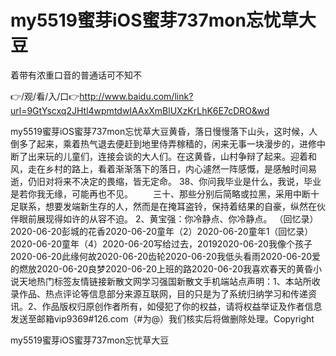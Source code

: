 # my5519蜜芽iOS蜜芽737mon忘忧草大豆
着带有浓重口音的普通话可不知不

👉/观/看/入/口👉http://www.baidu.com/link?url=9GtYscxq2JHtl4wpmtdwIAAxXmBlUXzKrLhK6E7cDRO&wd

my5519蜜芽iOS蜜芽737mon忘忧草大豆黄昏，落日慢慢落下山头，这时候，人倒多了起来，乘着热气退去便赶到地里侍弄稼穑的，闲来无事一块漫步的，进修中断了出来玩的儿童们，连接会谈的大人们。在这黄昏，山村争辩了起来。迎着和风，走在乡村的路上，看着渐渐落下的落日，内心遽然一阵感慨，是感触时间易逝，仍旧对将来不决定的畏缩，皆无定命。
	38、你问我毕业是什么，我说，毕业是若你我无缘，可能再也不见。
　　三十、那些分别后简略或拉黑，采用中断十足联系，想要发端新生存的人，然而是在掩耳盗铃，保持着结果的自豪，纵然在伙伴眼前展现得如许的从容不迫。
2、黄宝强：你冷静点、你冷静点。
（回忆录）2020-06-20彭城的花香2020-06-20童年（2）2020-06-20童年1（回忆录）2020-06-20童年（4）2020-06-20写给过去，20192020-06-20我像个孩子2020-06-20此缘何故2020-06-20齿轮2020-06-20我低头看雨2020-06-20爱的燃放2020-06-20良梦2020-06-20上班的路2020-06-20我喜欢春天的黄昏小说天地热门标签友情链接新散文网学习强国新散文手机端站点声明：1、本站所收录作品、热点评论等信息部分来源互联网，目的只是为了系统归纳学习和传递资讯。2、作品版权归原创作者所有，如侵犯了你的权益，请将权益举证及作者信息发送至邮箱vip9369#126.com（#为@）我们核实后将做删除处理。Copyright

my5519蜜芽iOS蜜芽737mon忘忧草大豆
